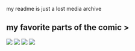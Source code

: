 my readme is just a lost media archive

## my favorite parts of the comic >

![](https://files.catbox.moe/7ivw9q.gif)
![](https://files.catbox.moe/o4v82b.jpeg)
![](https://files.catbox.moe/qdcfqd.gif)
![](https://files.catbox.moe/fepm7t.png)
